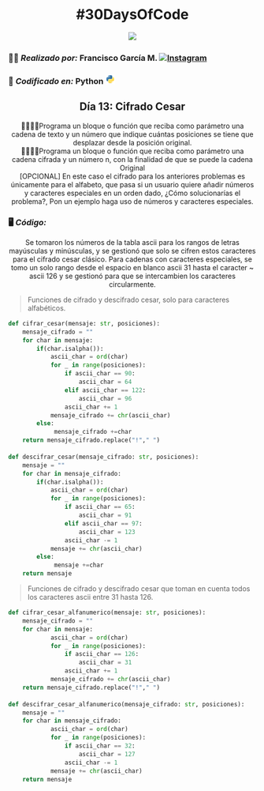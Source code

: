 
<h1 align="center">#30DaysOfCode</h1>

<p align="center"><img src="https://media.giphy.com/media/WUlplcMpOCEmTGBtBW/giphy.gif" width="100"></p>

### 👷‍♂️ *Realizado por:* Francisco García M.  <a href="https://www.instagram.com/edeenigma/" target="_blank"><img src="https://upload.wikimedia.org/wikipedia/commons/thumb/e/e7/Instagram_logo_2016.svg/768px-Instagram_logo_2016.svg.png" title="Instagram" alt="Instagram" width="20" height="20"/></a>&nbsp;

### 🎲 *Codificado en:* Python <img src="https://github.com/devicons/devicon/blob/master/icons/python/python-original.svg" title="Python" alt="Python" width="20" height="20"/>&nbsp;


<h2 align="center">Día 13: Cifrado Cesar</h2>
<p align="center" >🧑‍💻👩‍💻Programa un bloque o función que reciba como parámetro una cadena de texto y un número que indique cuántas posiciones se tiene que desplazar desde la posición original.<br>
🧑‍💻👩‍💻Programa un bloque o función que reciba como parámetro una cadena cifrada y un número n, con la finalidad de que se puede la cadena Original<br>
[OPCIONAL] En este caso el cifrado para los anteriores problemas es únicamente para el alfabeto, que pasa si un usuario quiere añadir números y caracteres especiales en un orden dado, ¿Cómo solucionarías el problema?, Pon un ejemplo haga uso de números y caracteres especiales.
</p>

### 🖥️ *Código:*

<p align="center">Se tomaron los números de la tabla ascii para los rangos de letras mayúsculas y minúsculas, y se gestionó que solo se cifren estos caracteres para el cifrado cesar clásico. Para cadenas con caracteres especiales, se tomo un solo rango desde el espacio en blanco ascii 31 hasta el caracter ~ ascii 126 y se gestionó para que se intercambien los caracteres circularmente.<br>
</p>

>Funciones de cifrado y descifrado cesar, solo para caracteres alfabéticos.

``` py
def cifrar_cesar(mensaje: str, posiciones):
    mensaje_cifrado = ""
    for char in mensaje:
        if(char.isalpha()):
            ascii_char = ord(char)
            for _ in range(posiciones):
                if ascii_char == 90:
                    ascii_char = 64
                elif ascii_char == 122:
                    ascii_char = 96
                ascii_char += 1
            mensaje_cifrado += chr(ascii_char)
        else:
             mensaje_cifrado +=char
    return mensaje_cifrado.replace("!"," ")

def descifrar_cesar(mensaje_cifrado: str, posiciones):
    mensaje = ""
    for char in mensaje_cifrado:
        if(char.isalpha()):
            ascii_char = ord(char)
            for _ in range(posiciones):
                if ascii_char == 65:
                    ascii_char = 91
                elif ascii_char == 97:
                    ascii_char = 123
                ascii_char -= 1
            mensaje += chr(ascii_char)
        else:
             mensaje +=char
    return mensaje

```


>Funciones de cifrado y descifrado cesar que toman en cuenta todos
> los caracteres ascii entre 31 hasta 126.
``` py
def cifrar_cesar_alfanumerico(mensaje: str, posiciones):
    mensaje_cifrado = ""
    for char in mensaje:
            ascii_char = ord(char)
            for _ in range(posiciones):
                if ascii_char == 126:
                    ascii_char = 31
                ascii_char += 1
            mensaje_cifrado += chr(ascii_char)
    return mensaje_cifrado.replace("!"," ")

def descifrar_cesar_alfanumerico(mensaje_cifrado: str, posiciones):
    mensaje = ""
    for char in mensaje_cifrado:
            ascii_char = ord(char)
            for _ in range(posiciones):
                if ascii_char == 32:
                    ascii_char = 127
                ascii_char -= 1
            mensaje += chr(ascii_char)
    return mensaje

```